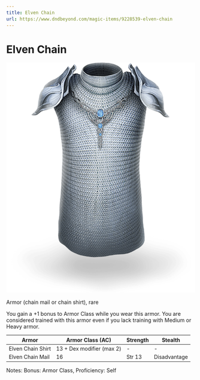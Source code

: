 ```yaml
---
title: Elven Chain
url: https://www.dndbeyond.com/magic-items/9228539-elven-chain
---
```


# Elven Chain

![Elven Chain](elven-chain.png)

Armor (chain mail or chain shirt), rare

You gain a +1 bonus to Armor Class while you wear this armor. You are considered trained with this armor even if you lack training with Medium or Heavy armor.


| Armor | Armor Class (AC) | Strength | Stealth |
|---|---|---|---|
| Elven Chain Shirt | 13 + Dex modifier (max 2) | - | - |
| Elven Chain Mail | 16 | Str 13 | Disadvantage |

Notes: Bonus: Armor Class, Proficiency: Self